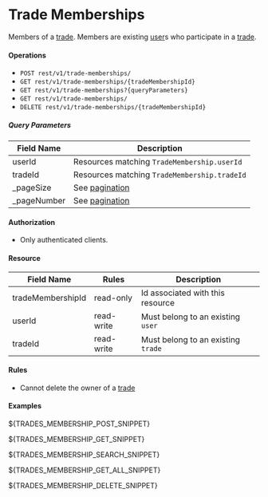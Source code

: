 Trade Memberships
=================
Members of a [trade][2]. Members are existing [user][1]s who participate in a [trade][2].  

#### Operations
* `POST rest/v1/trade-memberships/`
* `GET rest/v1/trade-memberships/{tradeMembershipId}`
* `GET rest/v1/trade-memberships?{queryParameters}`
* `GET rest/v1/trade-memberships/`
* `DELETE rest/v1/trade-memberships/{tradeMembershipId}`

##### Query Parameters
| Field Name | Description |
| ---------- | ----------- |
userId | Resources matching `TradeMembership.userId`
tradeId | Resources matching `TradeMembership.tradeId`
_pageSize | See [pagination][3]
_pageNumber | See [pagination][3]


#### Authorization
* Only authenticated clients.

#### Resource
| Field Name | Rules | Description |
| ---------- | ----- | ----------- |
tradeMembershipId | read-only | Id associated with this resource
userId | read-write | Must belong to an existing `user`
tradeId | read-write | Must belong to an existing `trade`

#### Rules
* Cannot delete the owner of a [trade][2]

#### Examples
${TRADES_MEMBERSHIP_POST_SNIPPET}

${TRADES_MEMBERSHIP_GET_SNIPPET}

${TRADES_MEMBERSHIP_SEARCH_SNIPPET}

${TRADES_MEMBERSHIP_GET_ALL_SNIPPET}

${TRADES_MEMBERSHIP_DELETE_SNIPPET}

[1]: users.md
[2]: trades.md
[3]: ../rest-guide.md